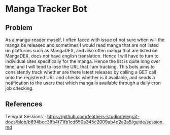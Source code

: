 # Manga Tracker Bot

## Problem

As a manga-reader myself, I often faced with issue of not sure when will the manga be released and sometimes I would read manga that are not listed on platforms such as MangaDEX, and also often manga that are listed on MangaDEX, does not have english translation. Hence I will have to turn to individual sites specifically for the manga. Hence the list is quite long over time, and I will tend to lose the URL that I am tracking. This bots aims to consistently track whether are there latest releases by calling a GET call onto the registered URL and checks whether is it available, and sends a notification to the users that which manga is available through a daily cron job checking.

## References

Telegraf Sessions - https://github.com/feathers-studio/telegraf-docs/blob/b694bcc36b4f71fb1cd650a345c2009ab4d2a2a5/guide/session.md
